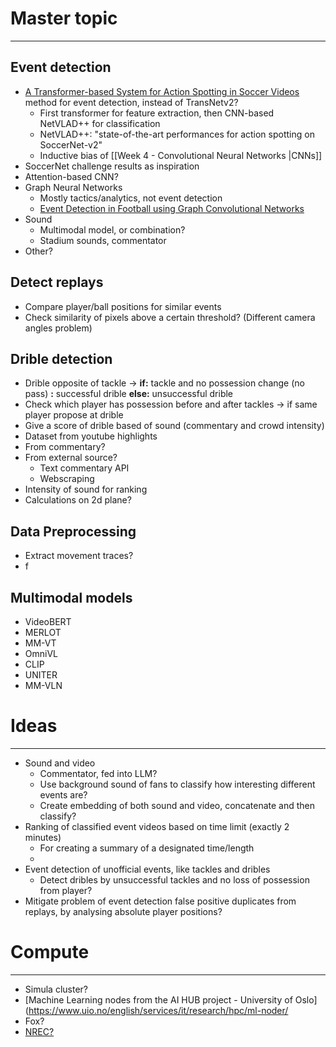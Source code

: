 

# Master topic
---
## Event detection
* [A Transformer-based System for Action Spotting in Soccer Videos](https://dl.acm.org/doi/pdf/10.1145/3552437.3555693) method for event detection, instead of TransNetv2?
	* First transformer for feature extraction, then CNN-based NetVLAD++ for classification
	* NetVLAD++: "state-of-the-art performances for action spotting on SoccerNet-v2"
	* Inductive bias of [[Week 4 - Convolutional Neural Networks |CNNs]]
* SoccerNet challenge results as inspiration
* Attention-based CNN?
* Graph Neural Networks
	* Mostly tactics/analytics, not event detection
	* [Event Detection in Football using Graph Convolutional Networks](https://arxiv.org/pdf/2301.10052)
* Sound
	* Multimodal model, or combination?
	* Stadium sounds, commentator
* Other?

## Detect replays
* Compare player/ball positions for similar events
* Check similarity of pixels above a certain threshold? (Different camera angles problem)
## Drible detection
* Drible opposite of tackle -> **if:** tackle and no possession change (no pass) **:** successful drible **else:** unsuccessful drible
* Check which player has possession before and after tackles -> if same player propose at drible
* Give a score of drible based of sound (commentary and crowd intensity)
* Dataset from youtube highlights
* From commentary?
* From external source?
	* Text commentary API
	* Webscraping
* Intensity of sound for ranking
* Calculations on 2d plane?

## Data Preprocessing
* Extract movement traces?
* f
## Multimodal models
* VideoBERT
* MERLOT
* MM-VT
* OmniVL
* CLIP
* UNITER
* MM-VLN


# Ideas
---
* Sound and video
	* Commentator, fed into LLM?
	* Use background sound of fans to classify how interesting different events are?
	* Create embedding of both sound and video, concatenate and then classify?
* Ranking of classified event videos based on time limit (exactly 2 minutes)
	* For creating a summary of a designated time/length
	* 
* Event detection of unofficial events, like tackles and dribles
	* Detect dribles by unsuccessful tackles and no loss of possession from player?
* Mitigate problem of event detection false positive duplicates from replays, by analysing absolute player positions?
# Compute
---
* Simula cluster?
* [Machine Learning nodes from the AI HUB project - University of Oslo](https://www.uio.no/english/services/it/research/hpc/ml-noder/
* Fox?
* [NREC?](https://docs.nrec.no/intro.html)


